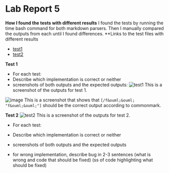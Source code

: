 # Lab Report 5

**How I found the tests with different results**
I found the tests by running the time bash command for both markdown parsers. Then I manually compared the outputs from each until I found differences.
**Links to the test files with different results
- [test1](https://github.com/nidhidhamnani/markdown-parser/blob/main/test-files/32.md)
- [test2](https://github.com/nidhidhamnani/markdown-parser/blob/main/test-files/371.md)

**Test 1**


- For each test:
- Describe which implementation is correct or neither 
- screenshots of both outputs and the expected outputs:
![test1](https://cdn.discordapp.com/attachments/983267884333670450/983269097062146118/unknown.png)
This is a screenshot of the outputs for test 1.

![image](https://user-images.githubusercontent.com/103210217/172124386-bc570337-d0ff-4f9a-8288-40fadf107120.png)
This is a screenshot that shows that `[/f&ouml;&ouml; "f&ouml;&ouml;"]` should be the correct output according to commonmark.


**Test 2**
![test2](https://media.discordapp.net/attachments/983267884333670450/983269300716589146/unknown.png)
This is a screenshot of the outputs for test 2.

- For each test:
- Describe which implementation is correct or neither 
- screenshots of both outputs and the expected outputs 

- for wrong implementation, describe bug in 2-3 sentences (what is wrong and code that should be fixed) (ss of code highlighting what should be fixed)
